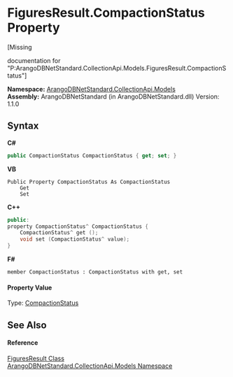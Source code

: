 # FiguresResult.CompactionStatus Property 
 

\[Missing <summary> documentation for "P:ArangoDBNetStandard.CollectionApi.Models.FiguresResult.CompactionStatus"\]

**Namespace:**&nbsp;<a href="eddef630-2e74-9b99-ee5b-91305adea48b">ArangoDBNetStandard.CollectionApi.Models</a><br />**Assembly:**&nbsp;ArangoDBNetStandard (in ArangoDBNetStandard.dll) Version: 1.1.0

## Syntax

**C#**<br />
``` C#
public CompactionStatus CompactionStatus { get; set; }
```

**VB**<br />
``` VB
Public Property CompactionStatus As CompactionStatus
	Get
	Set
```

**C++**<br />
``` C++
public:
property CompactionStatus^ CompactionStatus {
	CompactionStatus^ get ();
	void set (CompactionStatus^ value);
}
```

**F#**<br />
``` F#
member CompactionStatus : CompactionStatus with get, set

```


#### Property Value
Type: <a href="18c1a171-c05c-8c34-a8bb-bc165aa2d240">CompactionStatus</a>

## See Also


#### Reference
<a href="5053bee7-1cfe-abb0-c0e1-f2f5d16ea751">FiguresResult Class</a><br /><a href="eddef630-2e74-9b99-ee5b-91305adea48b">ArangoDBNetStandard.CollectionApi.Models Namespace</a><br />